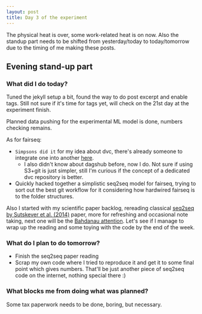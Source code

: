 ```yaml
---
layout: post
title: Day 3 of the experiment
---
```


The physical heat is over, some work-related heat is on now. Also the standup part needs to be shifted from yesterday/today to today/tomorrow due to the timing of me making these posts.

<!--more-->

## Evening stand-up part

### What did I do today?

Tuned the jekyll setup a bit, found the way to do post excerpt and enable tags. Still not sure if it's time for tags yet, will check on the 21st day at the experiment finish.

Planned data pushing for the experimental ML model is done, numbers checking remains.

As for fairseq:
* `Simpsons did it` for my idea about dvc, there's already someone to integrate one into another [here](https://dagshub.com/Guy/fairseq).
  * I also didn't know about dagshub before, now I do. Not sure if using S3+git is just simpler, still I'm curious if the concept of a dedicated dvc repository is better.
* Quickly hacked together a simplistic seq2seq model for fairseq, trying to sort out the best git workflow for it considering how hardwired fairseq is to the folder structures.

Also I started with my scientific paper backlog, rereading classical [seq2seq by Sutskever et al. (2014)](https://arxiv.org/abs/1409.3215) paper, more for refreshing and occasional note taking, next one will be the [Bahdanau attention](https://arxiv.org/abs/1409.0473). Let's see if I manage to wrap up the reading and some toying with the code by the end of the week.

### What do I plan to do tomorrow?

* Finish the seq2seq paper reading
* Scrap my own code where I tried to reproduce it and get it to some final point which gives numbers. That'll be just another piece of seq2seq code on the internet, nothing special there :)

### What blocks me from doing what was planned?

Some tax paperwork needs to be done, boring, but necessary.


